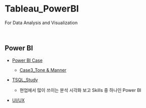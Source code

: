 # Tableau_PowerBI
For Data Analysis and Visualization

<br>

## Power BI

- [Power BI Case](https://github.com/seunghyunshin111/Tableau_PowerBI/tree/main/Power_BI/Power_BI_Case)
  - [Case3_Tone & Manner](https://github.com/seunghyunshin111/Tableau_PowerBI/blob/main/Power_BI/Power_BI_Case/Power_BI_Case_3.md)

- [TSQL_Study](https://github.com/seunghyunshin111/Tableau_PowerBI/tree/main/Power_BI/TSQL_Study)

  - 현업에서 많이 쓰이는 분석 시각화 보고 Skills 중 하나인 Power BI

- [UI/UX](https://github.com/seunghyunshin111/Tableau_PowerBI/blob/main/UI_UX/UI_UX_Theory.md)

  

<br>

